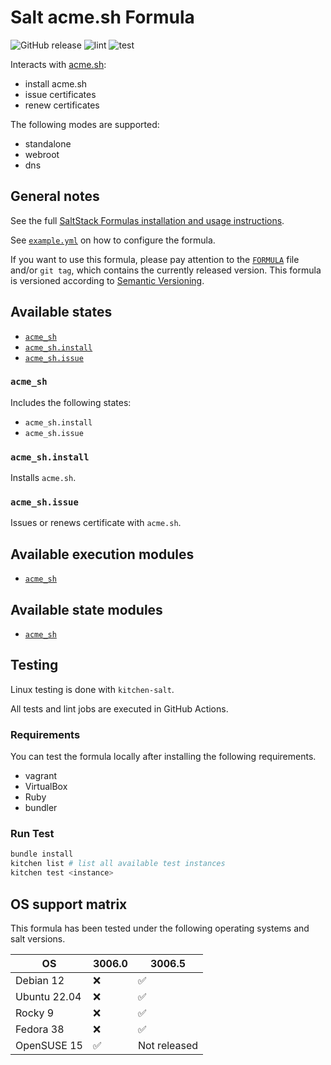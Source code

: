 # Salt acme.sh Formula

![GitHub release](https://img.shields.io/github/v/release/genaumann/salt-acme.sh-formula)
![lint][lint_badge]
![test][test_badge]

Interacts with [acme.sh](https://acme.sh):

- install acme.sh
- issue certificates
- renew certificates

The following modes are supported:

- standalone
- webroot
- dns

## General notes

See the full [SaltStack Formulas installation and usage instructions][install].

See [`example.yml`](example.yml) on how to configure the formula.

If you want to use this formula, please pay attention to the [`FORMULA`](FORMULA) file and/or `git tag`,
which contains the currently released version.
This formula is versioned according to [Semantic Versioning](http://semver.org/).

## Available states

- [`acme_sh`](acme_sh/init.sls)
- [`acme_sh.install`](acme_sh/install.sls)
- [`acme_sh.issue`](acme_sh/issue.sls)

### `acme_sh`

Includes the following states:

- `acme_sh.install`
- `acme_sh.issue`

### `acme_sh.install`

Installs `acme.sh`.

### `acme_sh.issue`

Issues or renews certificate with `acme.sh`.

## Available execution modules

- [`acme_sh`](docs/module_acme_sh.md)

## Available state modules

- [`acme_sh`](docs/state_acme_sh.md)

## Testing

Linux testing is done with `kitchen-salt`.

All tests and lint jobs are executed in GitHub Actions.

### Requirements

You can test the formula locally after installing the following requirements.

- vagrant
- VirtualBox
- Ruby
- bundler

### Run Test

```bash
bundle install
kitchen list # list all available test instances
kitchen test <instance>
```

## OS support matrix

This formula has been tested under the following operating systems and salt versions.

| OS           | 3006.0 | 3006.5       |
| ------------ | ------ | ------------ |
| Debian 12    | :x:    | ✅           |
| Ubuntu 22.04 | :x:    | ✅           |
| Rocky 9      | :x:    | ✅           |
| Fedora 38    | :x:    | ✅           |
| OpenSUSE 15  | ✅     | Not released |

[install]: https://docs.saltproject.io/en/latest/topics/development/conventions/formulas.html
[lint_badge]: https://github.com/genaumann/salt-acme.sh-formula/actions/workflows/lint.yml/badge.svg?branch=main
[test_badge]: https://github.com/genaumann/salt-acme.sh-formula/actions/workflows/salt-kitchen.yml/badge.svg?branch=main
